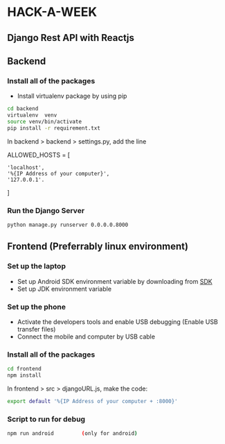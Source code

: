 # HACK-A-WEEK

## Django Rest API with Reactjs

## Backend

### Install all of the packages

- Install virtualenv package by using pip

```sh
cd backend
virtualenv  venv
source venv/bin/activate
pip install -r requirement.txt
```
In backend > backend > settings.py, add the line

ALLOWED_HOSTS = [

    'localhost',
    '%{IP Address of your computer}',
    '127.0.0.1'.
]

### Run the Django Server
```sh
python manage.py runserver 0.0.0.0.8000
```

## Frontend (Preferrably linux environment)

### Set up the laptop
- Set up Android SDK environment variable by downloading from [SDK](https://developer.android.com/studio/index.html#command-tools)
- Set up JDK environment variable

### Set up the phone
- Activate the developers tools and enable USB debugging (Enable USB transfer files)
- Connect the mobile and computer by USB cable

### Install all of the packages
```sh
cd frontend
npm install
```
In frontend > src > djangoURL.js, make the code:
```sh
export default '%{IP Address of your computer + :8000}'
```
### Script to run for debug
```sh  
npm run android         (only for android)
```
